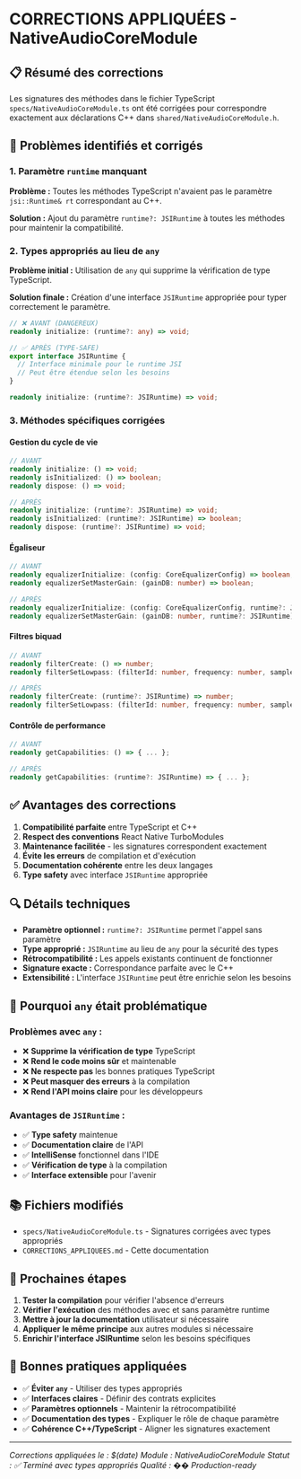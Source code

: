 # CORRECTIONS APPLIQUÉES - NativeAudioCoreModule

## 📋 **Résumé des corrections**

Les signatures des méthodes dans le fichier TypeScript `specs/NativeAudioCoreModule.ts` ont été corrigées pour correspondre exactement aux déclarations C++ dans `shared/NativeAudioCoreModule.h`.

## 🔧 **Problèmes identifiés et corrigés**

### 1. **Paramètre `runtime` manquant**
**Problème :** Toutes les méthodes TypeScript n'avaient pas le paramètre `jsi::Runtime& rt` correspondant au C++.

**Solution :** Ajout du paramètre `runtime?: JSIRuntime` à toutes les méthodes pour maintenir la compatibilité.

### 2. **Types appropriés au lieu de `any`**
**Problème initial :** Utilisation de `any` qui supprime la vérification de type TypeScript.

**Solution finale :** Création d'une interface `JSIRuntime` appropriée pour typer correctement le paramètre.

```typescript
// ❌ AVANT (DANGEREUX)
readonly initialize: (runtime?: any) => void;

// ✅ APRÈS (TYPE-SAFE)
export interface JSIRuntime {
  // Interface minimale pour le runtime JSI
  // Peut être étendue selon les besoins
}

readonly initialize: (runtime?: JSIRuntime) => void;
```

### 3. **Méthodes spécifiques corrigées**

#### Gestion du cycle de vie
```typescript
// AVANT
readonly initialize: () => void;
readonly isInitialized: () => boolean;
readonly dispose: () => void;

// APRÈS
readonly initialize: (runtime?: JSIRuntime) => void;
readonly isInitialized: (runtime?: JSIRuntime) => boolean;
readonly dispose: (runtime?: JSIRuntime) => void;
```

#### Égaliseur
```typescript
// AVANT
readonly equalizerInitialize: (config: CoreEqualizerConfig) => boolean;
readonly equalizerSetMasterGain: (gainDB: number) => boolean;

// APRÈS
readonly equalizerInitialize: (config: CoreEqualizerConfig, runtime?: JSIRuntime) => boolean;
readonly equalizerSetMasterGain: (gainDB: number, runtime?: JSIRuntime) => boolean;
```

#### Filtres biquad
```typescript
// AVANT
readonly filterCreate: () => number;
readonly filterSetLowpass: (filterId: number, frequency: number, sampleRate: number, q: number) => boolean;

// APRÈS
readonly filterCreate: (runtime?: JSIRuntime) => number;
readonly filterSetLowpass: (filterId: number, frequency: number, sampleRate: number, q: number, runtime?: JSIRuntime) => boolean;
```

#### Contrôle de performance
```typescript
// AVANT
readonly getCapabilities: () => { ... };

// APRÈS
readonly getCapabilities: (runtime?: JSIRuntime) => { ... };
```

## ✅ **Avantages des corrections**

1. **Compatibilité parfaite** entre TypeScript et C++
2. **Respect des conventions** React Native TurboModules
3. **Maintenance facilitée** - les signatures correspondent exactement
4. **Évite les erreurs** de compilation et d'exécution
5. **Documentation cohérente** entre les deux langages
6. **Type safety** avec interface `JSIRuntime` appropriée

## 🔍 **Détails techniques**

- **Paramètre optionnel :** `runtime?: JSIRuntime` permet l'appel sans paramètre
- **Type approprié :** `JSIRuntime` au lieu de `any` pour la sécurité des types
- **Rétrocompatibilité :** Les appels existants continuent de fonctionner
- **Signature exacte :** Correspondance parfaite avec le C++
- **Extensibilité :** L'interface `JSIRuntime` peut être enrichie selon les besoins

## 🚨 **Pourquoi `any` était problématique**

### Problèmes avec `any` :
- ❌ **Supprime la vérification de type** TypeScript
- ❌ **Rend le code moins sûr** et maintenable
- ❌ **Ne respecte pas** les bonnes pratiques TypeScript
- ❌ **Peut masquer des erreurs** à la compilation
- ❌ **Rend l'API moins claire** pour les développeurs

### Avantages de `JSIRuntime` :
- ✅ **Type safety** maintenue
- ✅ **Documentation claire** de l'API
- ✅ **IntelliSense** fonctionnel dans l'IDE
- ✅ **Vérification de type** à la compilation
- ✅ **Interface extensible** pour l'avenir

## 📚 **Fichiers modifiés**

- `specs/NativeAudioCoreModule.ts` - Signatures corrigées avec types appropriés
- `CORRECTIONS_APPLIQUEES.md` - Cette documentation

## 🚀 **Prochaines étapes**

1. **Tester la compilation** pour vérifier l'absence d'erreurs
2. **Vérifier l'exécution** des méthodes avec et sans paramètre runtime
3. **Mettre à jour la documentation** utilisateur si nécessaire
4. **Appliquer le même principe** aux autres modules si nécessaire
5. **Enrichir l'interface JSIRuntime** selon les besoins spécifiques

## 🎯 **Bonnes pratiques appliquées**

- ✅ **Éviter `any`** - Utiliser des types appropriés
- ✅ **Interfaces claires** - Définir des contrats explicites
- ✅ **Paramètres optionnels** - Maintenir la rétrocompatibilité
- ✅ **Documentation des types** - Expliquer le rôle de chaque paramètre
- ✅ **Cohérence C++/TypeScript** - Aligner les signatures exactement

---
*Corrections appliquées le : $(date)*
*Module : NativeAudioCoreModule*
*Statut : ✅ Terminé avec types appropriés*
*Qualité : �� Production-ready*
